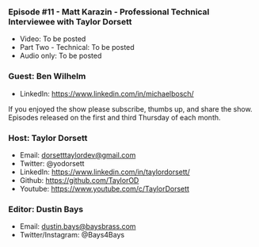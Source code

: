 ### Episode #11 - Matt Karazin - Professional Technical Interviewee with Taylor Dorsett

<!-- ### My guest today is Mike Bosch VP of Engineering at Torch, and former ServiceNow, Uptake, and Google engineer and manager. -->

- Video: To be posted
- Part Two - Technical: To be posted
- Audio only: To be posted

### Guest: Ben Wilhelm
- LinkedIn: https://www.linkedin.com/in/michaelbosch/

If you enjoyed the show please subscribe, thumbs up, and share the show.
Episodes released on the first and third Thursday of each month.

### Host: Taylor Dorsett
- Email: dorsetttaylordev@gmail.com
- Twitter: @yodorsett
- LinkedIn: https://www.linkedin.com/in/taylordorsett/
- Github: https://github.com/TaylorOD
- Youtube: https://www.youtube.com/c/TaylorDorsett

### Editor: Dustin Bays
- Email: dustin.bays@baysbrass.com
- Twitter/Instagram: @Bays4Bays
